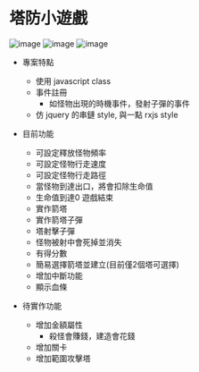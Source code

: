 # 塔防小遊戲

![image](https://user-images.githubusercontent.com/19727471/208283262-007e42a5-4ef2-404a-8062-18034a87dfcb.png)
![image](https://user-images.githubusercontent.com/19727471/208941829-18681238-0a20-4e46-93f9-47db296a3a85.png)
![image](https://user-images.githubusercontent.com/19727471/209054478-ada0ad8e-0170-47ef-b774-d4dd581f9310.png)


- 專案特點
    - 使用 javascript class
    - 事件註冊  
        - 如怪物出現的時機事件，發射子彈的事件
    - 仿 jquery 的串鏈 style, 與一點 rxjs style
   
- 目前功能
    - 可設定釋放怪物頻率
    - 可設定怪物行走速度
    - 可設定怪物行走路徑
    - 當怪物到達出口，將會扣除生命值
    - 生命值到達0 遊戲結束
    - 實作箭塔
    - 實作箭塔子彈
    - 塔射擊子彈
    - 怪物被射中會死掉並消失
    - 有得分數
    - 簡易選擇箭塔並建立(目前僅2個塔可選擇)
    - 增加中斷功能
    - 顯示血條


- 待實作功能
    - 增加金額屬性
        - 殺怪會賺錢，建造會花錢
    - 增加關卡
    - 增加範圍攻擊塔


    
